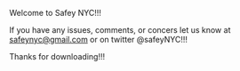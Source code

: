 Welcome to Safey NYC!!!

If you have any issues, comments, or concers let us know at safeynyc@gmail.com or on twitter @safeyNYC!!!

Thanks for downloading!!!
